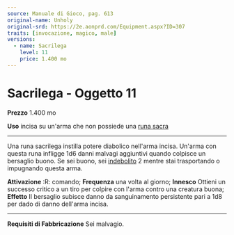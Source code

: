 ```yaml
---
source: Manuale di Gioco, pag. 613
original-name: Unholy
original-srd: https://2e.aonprd.com/Equipment.aspx?ID=307
traits: [invocazione, magico, male]
versions:
  - name: Sacrilega
    level: 11
    price: 1.400 mo
---
```


# Sacrilega - Oggetto 11

**Prezzo** 1.400 mo

**Uso** incisa su un'arma che non possiede una
[runa sacra](/equipaggiamento/rune/proprieta-per-arma/sacra)

---

Una runa sacrilega instilla potere diabolico nell'arma incisa. Un'arma con
questa runa infligge 1d6 danni malvagi aggiuntivi quando colpisce un bersaglio
buono. Se sei buono, sei [indebolito](/condizioni/indebolito) 2 mentre stai
trasportando o impugnando questa arma.

**Attivazione** :R: comando; **Frequenza** una volta al giorno; **Innesco**
Ottieni un successo critico a un tiro per colpire con l'arma contro una creatura
buona; **Effetto** Il bersaglio subisce danno da sanguinamento persistente pari
a 1d8 per dado di danno dell'arma incisa.

---

**Requisiti di Fabbricazione** Sei malvagio.
